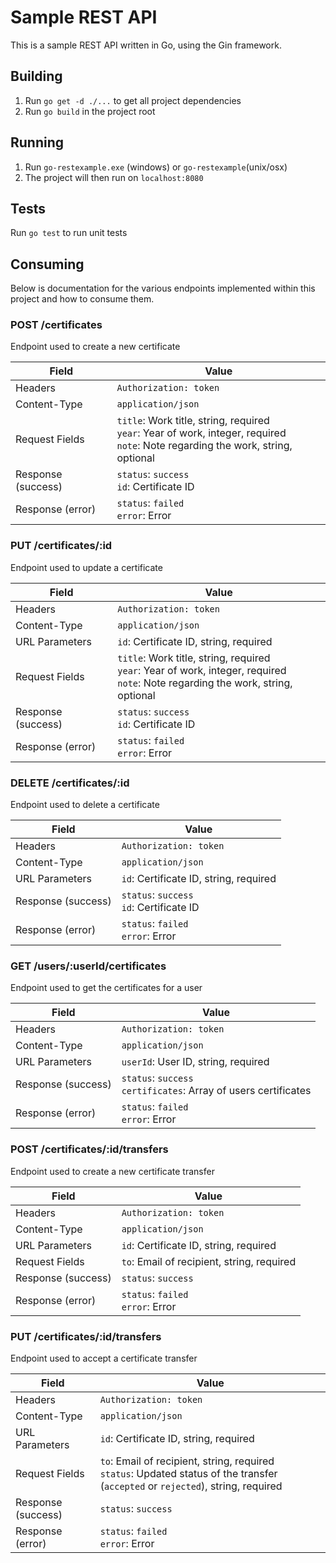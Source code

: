 # Sample REST API

This is a sample REST API written in Go, using the Gin framework.

## Building

 1. Run `go get -d ./...` to get all project dependencies
 2. Run `go build` in the project root
 
## Running
 1. Run `go-restexample.exe` (windows) or `go-restexample`(unix/osx)
 2. The project will then run on `localhost:8080`

## Tests
Run `go test` to run unit tests

## Consuming
Below is documentation for the various endpoints implemented within this project and how to consume them.

### POST /certificates
Endpoint used to create a new certificate

|Field|Value  |
|--|--|
|Headers|`Authorization: token`|
|Content-Type|`application/json`|
|Request Fields|`title`: Work title, string, required<br/>`year`: Year of work, integer, required<br/>`note`: Note regarding the work, string, optional|
|Response (success)|`status`: `success`<br/>`id`: Certificate ID|
|Response (error)|`status`: `failed`<br/>`error`: Error|

### PUT /certificates/:id
Endpoint used to update a certificate

|Field|Value  |
|--|--|
|Headers|`Authorization: token`|
|Content-Type|`application/json`|
|URL Parameters|`id`: Certificate ID, string, required|
|Request Fields|`title`: Work title, string, required<br/>`year`: Year of work, integer, required<br/>`note`: Note regarding the work, string, optional|
|Response (success)|`status`: `success`<br/>`id`: Certificate ID|
|Response (error)|`status`: `failed`<br/>`error`: Error|

### DELETE /certificates/:id
Endpoint used to delete a certificate

|Field|Value  |
|--|--|
|Headers|`Authorization: token`|
|Content-Type|`application/json`|
|URL Parameters|`id`: Certificate ID, string, required|
|Response (success)|`status`: `success`<br/>`id`: Certificate ID|
|Response (error)|`status`: `failed`<br/>`error`: Error|

### GET /users/:userId/certificates
Endpoint used to get the certificates for a user

|Field|Value  |
|--|--|
|Headers|`Authorization: token`|
|Content-Type|`application/json`|
|URL Parameters|`userId`: User ID, string, required|
|Response (success)|`status`: `success`<br/>`certificates`: Array of users certificates|
|Response (error)|`status`: `failed`<br/>`error`: Error|

### POST /certificates/:id/transfers
Endpoint used to create a new certificate transfer

|Field|Value  |
|--|--|
|Headers|`Authorization: token`|
|Content-Type|`application/json`|
|URL Parameters|`id`: Certificate ID, string, required|
|Request Fields|`to`: Email of recipient, string, required|
|Response (success)|`status`: `success`|
|Response (error)|`status`: `failed`<br/>`error`: Error|

### PUT /certificates/:id/transfers
Endpoint used to accept a certificate transfer

|Field|Value  |
|--|--|
|Headers|`Authorization: token`|
|Content-Type|`application/json`|
|URL Parameters|`id`: Certificate ID, string, required|
|Request Fields|`to`: Email of recipient, string, required<br/>`status`: Updated status of the transfer (`accepted` or `rejected`), string, required|
|Response (success)|`status`: `success`|
|Response (error)|`status`: `failed`<br/>`error`: Error|